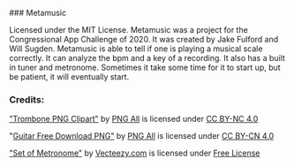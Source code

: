 ﻿﻿﻿### ﻿﻿﻿MetamusicLicensed under the MIT License.Metamusic was a project for the Congressional App Challenge of 2020.It was created by Jake Fulford and Will Sugden.Metamusic is able to tell if one is playing a musical scale correctly.It can analyze the bpm and a key of a recording.It also has a built in tuner and metronome.Sometimes it take some time for it to start up, but be patient, it will eventually start.### Credits:["Trombone PNG Clipart"](http://www.pngall.com/?p=8265) by [PNG All](http://www.pngall.com/) is licensed under [CC BY-NC 4.0](https://creativecommons.org/licenses/by-nc/4.0/)"[Guitar Free Download PNG"](http://www.pngall.com/guitar-png/download/1540) by [PNG All](http://www.pngall.com/) is licensed under [CC BY-CN 4.0](https://creativecommons.org/licenses/by-nc/4.0/)["Set of Metronome"](https://www.vecteezy.com/vector-art/1268691-set-of-metronome) by [Vecteezy.com](https://www.vecteezy.com/) is licensed under [Free License](https://www.vecteezy.com/licensing-agreement)